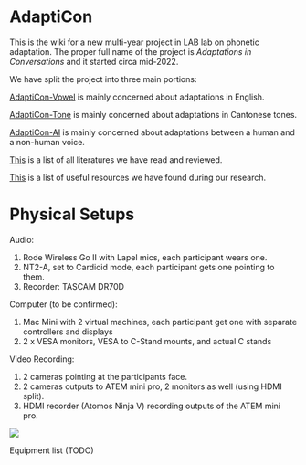 # AdaptiCon
This is the wiki for a new multi-year project in LAB lab on phonetic adaptation. The proper full name of the project is *Adaptations in Conversations* and it started circa mid-2022.

We have split the project into three main portions:

[AdaptiCon-Vowel](https://github.com/SFU-LAB/adapticon/blob/51120e74e563fe5a75c80b80bad93ad7d5329a07/adapticon-vowel.md) is mainly concerned about adaptations in English.

[AdaptiCon-Tone](https://github.com/SFU-LAB/adapticon/blob/51120e74e563fe5a75c80b80bad93ad7d5329a07/adapticon-tone.md) is mainly concerned about adaptations in Cantonese tones.

[AdaptiCon-AI](https://github.com/SFU-LAB/adapticon/blob/51120e74e563fe5a75c80b80bad93ad7d5329a07/adapticon-ai.md) is mainly concerned about adaptations between a human and a non-human voice.

[This](https://github.com/SFU-LAB/adapticon/tree/main/Papers) is a list of all literatures we have read and reviewed.

[This](https://github.com/SFU-LAB/adapticon/blob/51120e74e563fe5a75c80b80bad93ad7d5329a07/Useful%20Resources.md) is a list of useful resources we have found during our research.


# Physical Setups

Audio: 
1. Rode Wireless Go II with Lapel mics, each participant wears one.
2. NT2-A, set to Cardioid mode, each participant gets one pointing to them.
3. Recorder: TASCAM DR70D
  
Computer (to be confirmed):
1. Mac Mini with 2 virtual machines, each participant get one with separate controllers and displays
2. 2 x VESA monitors, VESA to C-Stand mounts, and actual C stands
    
Video Recording:
1. 2 cameras pointing at the participants face.   
2. 2 cameras outputs to ATEM mini pro, 2 monitors as well (using HDMI split).
3. HDMI recorder (Atomos Ninja V) recording outputs of the ATEM mini pro.

![](https://e99knrspvvu.exactdn.com/wp-content/uploads/2021/11/ATEM-mini-Pro.jpg?strip=all&lossy=1&ssl=1)

Equipment list (TODO)
